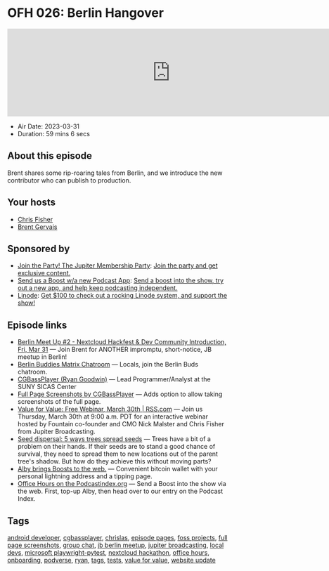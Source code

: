 # OFH 026: Berlin Hangover

<iframe src="https://player.fireside.fm/v2/MkcqFyfv+hUYR79_A?theme=dark" width="740" height="200" frameborder="0" scrolling="no"></iframe>

* Air Date: 2023-03-31
* Duration: 59 mins 6 secs

## About this episode

Brent shares some rip-roaring tales from Berlin, and we introduce the new contributor who can publish to production.

## Your hosts
* [Chris Fisher](https://www.officehours.hair/hosts/chrislas)
* [Brent Gervais](https://www.officehours.hair/hosts/brentgervais)

## Sponsored by

  * [Join the Party! The Jupiter Membership Party](https://www.jupiter.party/): [Join the party and get exclusive content. ](https://www.jupiter.party/)
  * [Send us a Boost w/a new Podcast App](http://newpodcastapps.com/): [Send a boost into the show, try out a new app, and help keep podcasting independent. ](http://newpodcastapps.com/)
  * [Linode](https://linode.com/jupiter): [Get $100 to check out a rocking Linode system, and support the show!](https://linode.com/jupiter)



## Episode links

  * [Berlin Meet Up #2 - Nextcloud Hackfest & Dev Community Introduction, Fri, Mar 31](https://www.meetup.com/jupiterbroadcasting/events/292533810 "Berlin Meet Up #2 - Nextcloud Hackfest & Dev Community Introduction, Fri, Mar 31") — Join Brent for ANOTHER impromptu, short-notice, JB meetup in Berlin!
  * [Berlin Buddies Matrix Chatroom](https://matrix.to/#/%23berlin:jupiterbroadcasting.com "Berlin Buddies Matrix Chatroom") — Locals, join the Berlin Buds chatroom.
  * [CGBassPlayer (Ryan Goodwin)](https://github.com/CGBassPlayer "CGBassPlayer \(Ryan Goodwin\)") — Lead Programmer/Analyst at the SUNY SICAS Center
  * [Full Page Screenshots by CGBassPlayer](https://github.com/microsoft/playwright-pytest/pull/148 "Full Page Screenshots by CGBassPlayer") — Adds option to allow taking screenshots of the full page.
  * [Value for Value: Free Webinar, March 30th | RSS.com](https://rss.com/blog/free-webinar-value-for-value-building-unbreakable-relationships-with-your-listeners/ "Value for Value: Free Webinar, March 30th | RSS.com") — Join us Thursday, March 30th at 9:00 a.m. PDT for an interactive webinar hosted by Fountain co-founder and CMO Nick Malster and Chris Fisher from Jupiter Broadcasting.
  * [Seed dispersal: 5 ways trees spread seeds](https://www.woodlandtrust.org.uk/blog/2019/08/seed-dispersal/ "Seed dispersal: 5 ways trees spread seeds") — Trees have a bit of a problem on their hands. If their seeds are to stand a good chance of survival, they need to spread them to new locations out of the parent tree's shadow. But how do they achieve this without moving parts?
  * [Alby brings Boosts to the web.](https://getalby.com/ "Alby brings Boosts to the web.") — Convenient bitcoin wallet with your personal lightning address and a tipping page. 
  * [Office Hours on the Podcastindex.org](https://podcastindex.org/podcast/5341434 "Office Hours on the Podcastindex.org") — Send a Boost into the show via the web. First, top-up Alby, then head over to our entry on the Podcast Index.



## Tags

[android developer](https://www.officehours.hair/tags/android%20developer), [cgbassplayer](https://www.officehours.hair/tags/cgbassplayer), [chrislas](https://www.officehours.hair/tags/chrislas), [episode pages](https://www.officehours.hair/tags/episode%20pages), [foss projects](https://www.officehours.hair/tags/foss%20projects), [full page screenshots](https://www.officehours.hair/tags/full%20page%20screenshots), [group chat](https://www.officehours.hair/tags/group%20chat), [jb berlin meetup](https://www.officehours.hair/tags/jb%20berlin%20meetup), [jupiter broadcasting](https://www.officehours.hair/tags/jupiter%20broadcasting), [local devs](https://www.officehours.hair/tags/local%20devs), [microsoft playwright-pytest](https://www.officehours.hair/tags/microsoft%20playwright-pytest), [nextcloud hackathon](https://www.officehours.hair/tags/nextcloud%20hackathon), [office hours](https://www.officehours.hair/tags/office%20hours), [onboarding](https://www.officehours.hair/tags/onboarding), [podverse](https://www.officehours.hair/tags/podverse), [ryan](https://www.officehours.hair/tags/ryan), [tags](https://www.officehours.hair/tags/tags), [tests](https://www.officehours.hair/tags/tests), [value for value](https://www.officehours.hair/tags/value%20for%20value), [website update](https://www.officehours.hair/tags/website%20update)